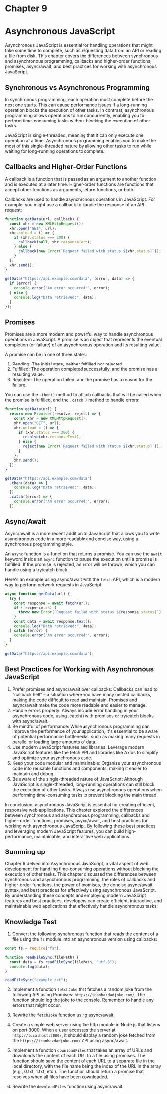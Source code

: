 # Chapter 9

# Asynchronous JavaScript

Asynchronous JavaScript is essential for handling operations that might take some time to complete, such as requesting data from an API or reading a file from disk. This chapter covers the differences between synchronous and asynchronous programming, callbacks and higher-order functions, promises, async/await, and best practices for working with asynchronous JavaScript.

## Synchronous vs Asynchronous Programming

In synchronous programming, each operation must complete before the next one starts. This can cause performance issues if a long-running operation blocks the execution of other tasks. In contrast, asynchronous programming allows operations to run concurrently, enabling you to perform time-consuming tasks without blocking the execution of other tasks.

JavaScript is single-threaded, meaning that it can only execute one operation at a time. Asynchronous programming enables you to make the most of this single-threaded nature by allowing other tasks to run while waiting for long-running operations to complete.

## Callbacks and Higher-Order Functions

A callback is a function that is passed as an argument to another function and is executed at a later time. Higher-order functions are functions that accept other functions as arguments, return functions, or both.

Callbacks are used to handle asynchronous operations in JavaScript. For example, you might use a callback to handle the response of an API request:

```javascript
function getData(url, callback) {
  const xhr = new XMLHttpRequest();
  xhr.open("GET", url);
  xhr.onload = () => {
    if (xhr.status === 200) {
      callback(null, xhr.responseText);
    } else {
      callback(new Error(`Request failed with status ${xhr.status}`));
    }
  };
  xhr.send();
}

getData("https://api.example.com/data", (error, data) => {
  if (error) {
    console.error("An error occurred:", error);
  } else {
    console.log("Data retrieved:", data);
  }
});
```

## Promises

Promises are a more modern and powerful way to handle asynchronous operations in JavaScript. A promise is an object that represents the eventual completion (or failure) of an asynchronous operation and its resulting value.

A promise can be in one of three states:

1. Pending: The initial state; neither fulfilled nor rejected.
2. Fulfilled: The operation completed successfully, and the promise has a resulting value.
3. Rejected: The operation failed, and the promise has a reason for the failure.

You can use the `.then()` method to attach callbacks that will be called when the promise is fulfilled, and the `.catch()` method to handle errors:

```javascript
function getData(url) {
  return new Promise((resolve, reject) => {
    const xhr = new XMLHttpRequest();
    xhr.open("GET", url);
    xhr.onload = () => {
      if (xhr.status === 200) {
        resolve(xhr.responseText);
      } else {
        reject(new Error(`Request failed with status ${xhr.status}`));
      }
    };
    xhr.send();
  });
}

getData("https://api.example.com/data")
  .then((data) => {
    console.log("Data retrieved:", data);
  })
  .catch((error) => {
    console.error("An error occurred:", error);
  });
```

## Async/Await

Async/await is a more recent addition to JavaScript that allows you to write asynchronous code in a more readable and concise way, using a synchronous programming style.

An `async` function is a function that returns a promise. You can use the `await` keyword inside an `async` function to pause the execution until a promise is fulfilled. If the promise is rejected, an error will be thrown, which you can handle using a try/catch block.

Here's an example using async/await with the `fetch` API, which is a modern way to perform network requests in JavaScript:

```javascript
async function getData(url) {
  try {
    const response = await fetch(url);
    if (!response.ok) {
      throw new Error(`Request failed with status ${response.status}`);
    }
    const data = await response.text();
    console.log("Data retrieved:", data);
  } catch (error) {
    console.error("An error occurred:", error);
  }
}

getData("https://api.example.com/data");
```

## Best Practices for Working with Asynchronous JavaScript

1. Prefer promises and async/await over callbacks: Callbacks can lead to "callback hell" – a situation where you have many nested callbacks, making the code difficult to read and maintain. Promises and async/await make the code more readable and easier to manage.
2. Handle errors properly: Always include error handling in your asynchronous code, using .catch() with promises or try/catch blocks with async/await.
3. Be mindful of performance: While asynchronous programming can improve the performance of your application, it's essential to be aware of potential performance bottlenecks, such as making many requests in parallel or loading large amounts of data.
4. Use modern JavaScript features and libraries: Leverage modern JavaScript features like the fetch API and libraries like Axios to simplify and optimize your asynchronous code.
5. Keep your code modular and maintainable: Organize your asynchronous code into reusable functions and components, making it easier to maintain and debug.
6. Be aware of the single-threaded nature of JavaScript: Although JavaScript is single-threaded, long-running operations can still block the execution of other tasks. Always use asynchronous operations when performing time-consuming tasks to prevent blocking the main thread.

In conclusion, asynchronous JavaScript is essential for creating efficient, responsive web applications. This chapter explored the differences between synchronous and asynchronous programming, callbacks and higher-order functions, promises, async/await, and best practices for working with asynchronous JavaScript. By following these best practices and leveraging modern JavaScript features, you can build high-performance, maintainable, and interactive web applications.

## Summing up

Chapter 9 delved into Asynchronous JavaScript, a vital aspect of web development for handling time-consuming operations without blocking the execution of other tasks. This chapter discussed the differences between synchronous and asynchronous programming, the roles of callbacks and higher-order functions, the power of promises, the concise async/await syntax, and best practices for effectively using asynchronous JavaScript. By understanding these concepts and employing modern JavaScript features and best practices, developers can create efficient, interactive, and maintainable web applications that effectively handle asynchronous tasks.

## Knowledge Test

1. Convert the following synchronous function that reads the content of a file using the `fs` module into an asynchronous version using callbacks:

```javascript
const fs = require("fs");

function readFileSync(filePath) {
  const data = fs.readFileSync(filePath, "utf-8");
  console.log(data);
}

readFileSync("example.txt");
```

2. Implement a function `fetchJoke` that fetches a random joke from the following API using Promises: `https://icanhazdadjoke.com/`. The function should log the joke to the console. Remember to handle any errors that might occur.

3. Rewrite the `fetchJoke` function using async/await.
4. Create a simple web server using the http module in Node.js that listens on port 3000. When a user accesses the server at `http://localhost:3000/`, it should display a random joke fetched from the `https://icanhazdadjoke.com/` API using async/await.
5. Implement a function `downloadFiles` that takes an array of URLs and downloads the content of each URL to a file using promises. The function should save the content of each URL to a separate file in the local directory, with the file name being the index of the URL in the array (e.g., 0.txt, 1.txt, etc.). The function should return a promise that resolves when all files have been downloaded.
6. Rewrite the `downloadFiles` function using async/await.

